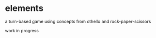 # elements

a turn-based game using concepts from othello and rock-paper-scissors

work in progress

